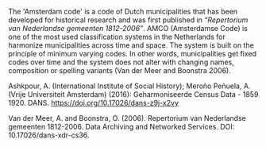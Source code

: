 The 'Amsterdam code' is a code of Dutch municipalities that has been developed for historical research and was first published in _“Repertorium van Nederlandse gemeenten 1812-2006”_. AMCO (Amsterdamse Code) is one of the most used classification systems in the Netherlands for harmonize municipalities across time and space. The system is built on the principle of minimum varying codes. In other words, municipalities get fixed codes over time and the system does not alter with changing names, composition or spelling variants (Van der Meer and Boonstra 2006).

Ashkpour, A. (International Institute of Social History); Meroño Peñuela, A. (Vrije Universiteit Amsterdam) (2016): Geharmoniseerde Census Data - 1859 1920. DANS. <https://doi.org/10.17026/dans-z9j-x2vy>

Van der Meer, A. and Boonstra, O. (2006). Repertorium van Nederlandse gemeenten 1812-2006. Data Archiving and Networked Services. DOI: 10.17026/dans-xdr-cs36.
